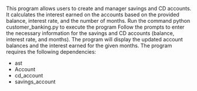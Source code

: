 This program allows users to create and manager savings and CD accounts. It calculates the interest earned on the accounts based on the provided balance, interest rate, and the number of months.
Run the command python customer_banking.py to execute the program
Follow the prompts to enter the necessary information for the savings and CD accounts (balance, interest rate, and months).
The program will display the updated account balances and the interest earned for the given months.
The program requires the following dependencies:
- ast
- Account
- cd_account
- savings_account
